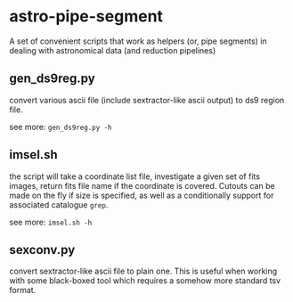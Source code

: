 astro-pipe-segment
==================

A set of convenient scripts that work as helpers (or, pipe segments)
in dealing with astronomical data (and reduction pipelines)

## gen_ds9reg.py

convert various ascii file (include sextractor-like ascii output)
to ds9 region file.

see more: `gen_ds9reg.py -h`

## imsel.sh

the script will take a coordinate list file, investigate a given
set of fits images,
return fits file name if the coordinate is covered. Cutouts can
be made on the fly if size is
specified, as well as a conditionally support for associated catalogue
`grep`.

see more: `imsel.sh -h`

## sexconv.py

convert sextractor-like ascii file to plain one. This is useful when
working with some black-boxed tool which requires a somehow more standard
tsv format.
